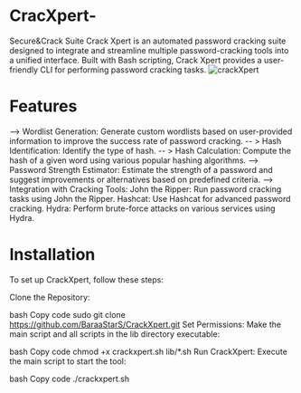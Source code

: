 # CracXpert-
Secure&amp;Crack Suite
Crack Xpert is an automated password cracking suite designed to integrate and streamline multiple password-cracking tools into a unified interface. Built with Bash scripting, Crack Xpert provides a user-friendly CLI for performing password cracking tasks.
![crackXpert](https://github.com/user-attachments/assets/3db55124-967d-43bd-97b9-df524344acc0)
# Features 
--> Wordlist Generation: Generate custom wordlists based on user-provided information to improve the success rate of password cracking.
-- > Hash Identification: Identify the type of hash.
-- > Hash Calculation: Compute the hash of a given word using various popular hashing algorithms.
--> Password Strength Estimator: Estimate the strength of a password and suggest improvements or alternatives based on predefined criteria.
--> Integration with Cracking Tools:
John the Ripper: Run password cracking tasks using John the Ripper.
Hashcat: Use Hashcat for advanced password cracking.
Hydra: Perform brute-force attacks on various services using Hydra.
# Installation
To set up CrackXpert, follow these steps:

Clone the Repository:

bash
Copy code
sudo git clone https://github.com/BaraaStarS/CrackXpert.git
Set Permissions: Make the main script and all scripts in the lib directory executable:

bash
Copy code
chmod +x crackxpert.sh lib/*.sh
Run CrackXpert: Execute the main script to start the tool:

bash
Copy code
./crackxpert.sh

